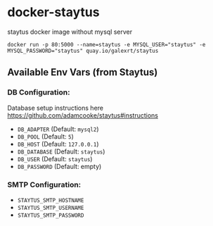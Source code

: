# docker-staytus
staytus docker image without mysql server

`docker run -p 80:5000 --name=staytus -e MYSQL_USER="staytus" -e MYSQL_PASSWORD="staytus" quay.io/galexrt/staytus`

## Available Env Vars (from Staytus)

### DB Configuration:
Database setup instructions here https://github.com/adamcooke/staytus#instructions

* `DB_ADAPTER` (Default: `mysql2`)
* `DB_POOL` (Default: `5`)
* `DB_HOST` (Default: `127.0.0.1`)
* `DB_DATABASE` (Default: `staytus`)
* `DB_USER` (Default: `staytus`)
* `DB_PASSWORD` (Default: empty)

### SMTP Configuration:
* `STAYTUS_SMTP_HOSTNAME`
* `STAYTUS_SMTP_USERNAME`
* `STAYTUS_SMTP_PASSWORD`


